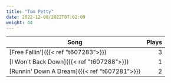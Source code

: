 ```yaml
---
title: "Tom Petty"
date: 2022-12-08/2022T07:02:09
weight: 44
---
```




 Song | Plays 
----- | -----:
[Free Fallin']({{< ref "t607283">}}) | 3
[I Won't Back Down]({{< ref "t607288">}}) | 1
[Runnin' Down A Dream]({{< ref "t607281">}}) | 2
